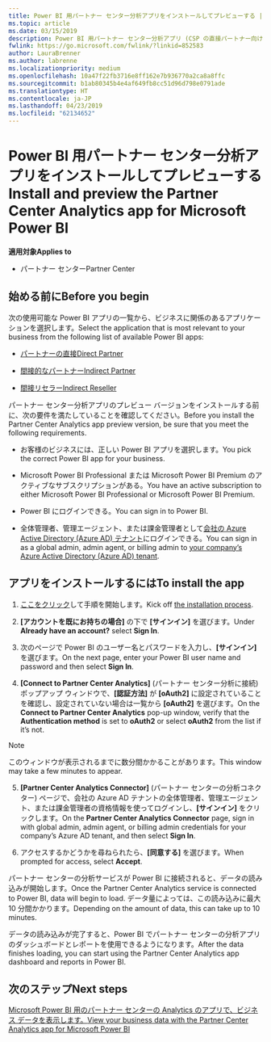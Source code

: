 ```yaml
---
title: Power BI 用パートナー センター分析アプリをインストールしてプレビューする | パートナー センター
ms.topic: article
ms.date: 03/15/2019
description: Power BI 用パートナー センター分析アプリ (CSP の直接パートナー向け) をプレビューするには、次の手順に従います。
fwlink: https://go.microsoft.com/fwlink/?linkid=852583
author: LauraBrenner
ms.author: labrenne
ms.localizationpriority: medium
ms.openlocfilehash: 10a47f22fb3716e8ff162e7b936770a2ca8a8ffc
ms.sourcegitcommit: b1ab80345b4e4af649fb8cc51d96d798e0791ade
ms.translationtype: HT
ms.contentlocale: ja-JP
ms.lasthandoff: 04/23/2019
ms.locfileid: "62134652"
---
```

# <a name="install-and-preview-the-partner-center-analytics-app-for-microsoft-power-bi"></a><span data-ttu-id="e811a-103">Power BI 用パートナー センター分析アプリをインストールしてプレビューする</span><span class="sxs-lookup"><span data-stu-id="e811a-103">Install and preview the Partner Center Analytics app for Microsoft Power BI</span></span>

<span data-ttu-id="e811a-104">**適用対象**</span><span class="sxs-lookup"><span data-stu-id="e811a-104">**Applies to**</span></span>

- <span data-ttu-id="e811a-105">パートナー センター</span><span class="sxs-lookup"><span data-stu-id="e811a-105">Partner Center</span></span>

## <a name="before-you-begin"></a><span data-ttu-id="e811a-106">始める前に</span><span class="sxs-lookup"><span data-stu-id="e811a-106">Before you begin</span></span>

<span data-ttu-id="e811a-107">次の使用可能な Power BI アプリの一覧から、ビジネスに関係のあるアプリケーションを選択します。</span><span class="sxs-lookup"><span data-stu-id="e811a-107">Select the application that is most relevant to your business from the following list of available Power BI apps:</span></span>
- [<span data-ttu-id="e811a-108">パートナーの直接</span><span class="sxs-lookup"><span data-stu-id="e811a-108">Direct Partner</span></span>](https://app.powerbi.com/groups/me/getdata/services/direct-providers-partner-analytics)

- [<span data-ttu-id="e811a-109">間接的なパートナー</span><span class="sxs-lookup"><span data-stu-id="e811a-109">Indirect Partner</span></span>](https://app.powerbi.com/groups/me/getdata/services/indirect-providers-partner-analytics)

- [<span data-ttu-id="e811a-110">間接リセラー</span><span class="sxs-lookup"><span data-stu-id="e811a-110">Indirect Reseller</span></span>](https://app.powerbi.com/groups/me/getdata/services/indirect-seller-partner-analytics)

<span data-ttu-id="e811a-111">パートナー センター分析アプリのプレビュー バージョンをインストールする前に、次の要件を満たしていることを確認してください。</span><span class="sxs-lookup"><span data-stu-id="e811a-111">Before you install the Partner Center Analytics app preview version, be sure that you meet the following requirements.</span></span>

- <span data-ttu-id="e811a-112">お客様のビジネスには、正しい Power BI アプリを選択します。</span><span class="sxs-lookup"><span data-stu-id="e811a-112">You pick the correct Power BI app for your business.</span></span>

- <span data-ttu-id="e811a-113">Microsoft Power BI Professional または Microsoft Power BI Premium のアクティブなサブスクリプションがある。</span><span class="sxs-lookup"><span data-stu-id="e811a-113">You have an active subscription to either Microsoft Power BI Professional or Microsoft Power BI Premium.</span></span>

- <span data-ttu-id="e811a-114">Power BI にログインできる。</span><span class="sxs-lookup"><span data-stu-id="e811a-114">You can sign in to Power BI.</span></span>

- <span data-ttu-id="e811a-115">全体管理者、管理エージェント、または課金管理者として[会社の Azure Active Directory (Azure AD) テナント](azure-active-directory-tenants-and-partner-center.md)にログインできる。</span><span class="sxs-lookup"><span data-stu-id="e811a-115">You can sign in as a global admin, admin agent, or billing admin to [your company’s Azure Active Directory (Azure AD) tenant](azure-active-directory-tenants-and-partner-center.md).</span></span>

## <a name="to-install-the-app"></a><span data-ttu-id="e811a-116">アプリをインストールするには</span><span class="sxs-lookup"><span data-stu-id="e811a-116">To install the app</span></span>

1. <span data-ttu-id="e811a-117">[ここをクリック](https://app.powerbi.com/getdata/services/partneranalytics?cpcode=PartnerCenterAnalytics&getDataForceConnect=true&alwaysPromptForContentProviderCreds=true)して手順を開始します。</span><span class="sxs-lookup"><span data-stu-id="e811a-117">Kick off [the installation process](https://app.powerbi.com/getdata/services/partneranalytics?cpcode=PartnerCenterAnalytics&getDataForceConnect=true&alwaysPromptForContentProviderCreds=true).</span></span>

2. <span data-ttu-id="e811a-118">**[アカウントを既にお持ちの場合]** の下で **[サインイン]** を選びます。</span><span class="sxs-lookup"><span data-stu-id="e811a-118">Under **Already have an account?** select **Sign In**.</span></span> 

3. <span data-ttu-id="e811a-119">次のページで Power BI のユーザー名とパスワードを入力し、**[サインイン]** を選びます。</span><span class="sxs-lookup"><span data-stu-id="e811a-119">On the next page, enter your Power BI user name and password and then select **Sign In**.</span></span> 

4. <span data-ttu-id="e811a-120">**[Connect to Partner Center Analytics]** (パートナー センター分析に接続) ポップアップ ウィンドウで、**[認証方法]** が **[oAuth2]** に設定されていることを確認し、設定されていない場合は一覧から **[oAuth2]** を選びます。</span><span class="sxs-lookup"><span data-stu-id="e811a-120">On the **Connect to Partner Center Analytics** pop-up window, verify that the **Authentication method** is set to **oAuth2** or select **oAuth2** from the list if it’s not.</span></span> 

> [!NOTE]  
>  <span data-ttu-id="e811a-121">このウィンドウが表示されるまでに数分間かかることがあります。</span><span class="sxs-lookup"><span data-stu-id="e811a-121">This window may take a few minutes to appear.</span></span>

5. <span data-ttu-id="e811a-122">**[Partner Center Analytics Connector]** (パートナー センターの分析コネクター) ページで、会社の Azure AD テナントの全体管理者、管理エージェント、または課金管理者の資格情報を使ってログインし、**[サインイン]** をクリックします。</span><span class="sxs-lookup"><span data-stu-id="e811a-122">On the **Partner Center Analytics Connector** page, sign in with global admin, admin agent, or billing admin credentials for your company’s Azure AD tenant, and then select **Sign In**.</span></span>
 
6. <span data-ttu-id="e811a-123">アクセスするかどうかを尋ねられたら、**[同意する]** を選びます。</span><span class="sxs-lookup"><span data-stu-id="e811a-123">When prompted for access, select **Accept**.</span></span> 

<span data-ttu-id="e811a-124">パートナー センターの分析サービスが Power BI に接続されると、データの読み込みが開始します。</span><span class="sxs-lookup"><span data-stu-id="e811a-124">Once the Partner Center Analytics service is connected to Power BI, data will begin to load.</span></span> <span data-ttu-id="e811a-125">データ量によっては、この読み込みに最大 10 分間かかります。</span><span class="sxs-lookup"><span data-stu-id="e811a-125">Depending on the amount of data, this can take up to 10 minutes.</span></span> 

<span data-ttu-id="e811a-126">データの読み込みが完了すると、Power BI でパートナー センターの分析アプリのダッシュボードとレポートを使用できるようになります。</span><span class="sxs-lookup"><span data-stu-id="e811a-126">After the data finishes loading, you can start using the Partner Center Analytics app dashboard and reports in Power BI.</span></span>

## <a name="next-steps"></a><span data-ttu-id="e811a-127">次のステップ</span><span class="sxs-lookup"><span data-stu-id="e811a-127">Next steps</span></span>

[<span data-ttu-id="e811a-128">Microsoft Power BI 用のパートナー センターの Analytics のアプリで、ビジネス データを表示します。</span><span class="sxs-lookup"><span data-stu-id="e811a-128">View your business data with the Partner Center Analytics app for Microsoft Power BI</span></span>](power-bi-app-for-direct-partners-use.md)
